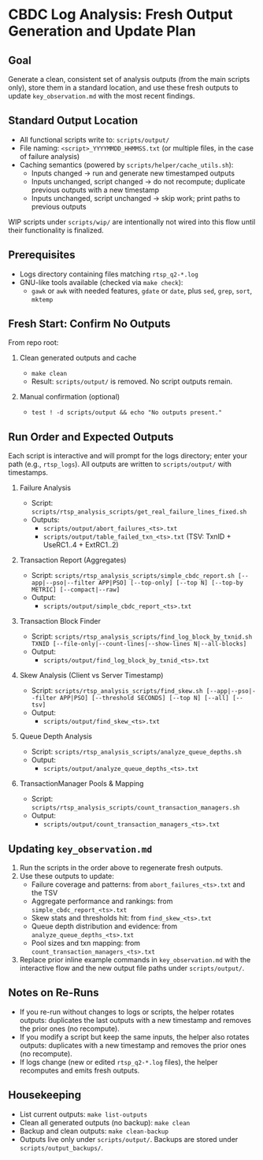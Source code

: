 # CBDC Log Analysis: Fresh Output Generation and Update Plan

## Goal

Generate a clean, consistent set of analysis outputs (from the main scripts only), store them in a standard location, and use these fresh outputs to update `key_observation.md` with the most recent findings.

## Standard Output Location

- All functional scripts write to: `scripts/output/`
- File naming: `<script>_YYYYMMDD_HHMMSS.txt` (or multiple files, in the case of failure analysis)
- Caching semantics (powered by `scripts/helper/cache_utils.sh`):
  - Inputs changed → run and generate new timestamped outputs
  - Inputs unchanged, script changed → do not recompute; duplicate previous outputs with a new timestamp
  - Inputs unchanged, script unchanged → skip work; print paths to previous outputs

WIP scripts under `scripts/wip/` are intentionally not wired into this flow until their functionality is finalized.

## Prerequisites

- Logs directory containing files matching `rtsp_q2-*.log`
- GNU-like tools available (checked via `make check`):
  - `gawk` or `awk` with needed features, `gdate` or `date`, plus `sed`, `grep`, `sort`, `mktemp`

## Fresh Start: Confirm No Outputs

From repo root:

1. Clean generated outputs and cache
   - `make clean`
   - Result: `scripts/output/` is removed. No script outputs remain.

2. Manual confirmation (optional)
   - `test ! -d scripts/output && echo "No outputs present."`

## Run Order and Expected Outputs

Each script is interactive and will prompt for the logs directory; enter your path (e.g., `rtsp_logs`). All outputs are written to `scripts/output/` with timestamps.

1) Failure Analysis
   - Script: `scripts/rtsp_analysis_scripts/get_real_failure_lines_fixed.sh`
   - Outputs:
     - `scripts/output/abort_failures_<ts>.txt`
     - `scripts/output/table_failed_txn_<ts>.txt` (TSV: TxnID + UseRC1..4 + ExtRC1..2)

2) Transaction Report (Aggregates)
   - Script: `scripts/rtsp_analysis_scripts/simple_cbdc_report.sh [--app|--pso|--filter APP|PSO] [--top-only] [--top N] [--top-by METRIC] [--compact|--raw]`
   - Output:
     - `scripts/output/simple_cbdc_report_<ts>.txt`

3) Transaction Block Finder
   - Script: `scripts/rtsp_analysis_scripts/find_log_block_by_txnid.sh TXNID [--file-only|--count-lines|--show-lines N|--all-blocks]`
   - Output:
     - `scripts/output/find_log_block_by_txnid_<ts>.txt`

4) Skew Analysis (Client vs Server Timestamp)
   - Script: `scripts/rtsp_analysis_scripts/find_skew.sh [--app|--pso|--filter APP|PSO] [--threshold SECONDS] [--top N] [--all] [--tsv]`
   - Output:
     - `scripts/output/find_skew_<ts>.txt`

5) Queue Depth Analysis
   - Script: `scripts/rtsp_analysis_scripts/analyze_queue_depths.sh`
   - Output:
     - `scripts/output/analyze_queue_depths_<ts>.txt`

6) TransactionManager Pools & Mapping
   - Script: `scripts/rtsp_analysis_scripts/count_transaction_managers.sh`
   - Output:
     - `scripts/output/count_transaction_managers_<ts>.txt`

## Updating `key_observation.md`

1. Run the scripts in the order above to regenerate fresh outputs.
2. Use these outputs to update:
   - Failure coverage and patterns: from `abort_failures_<ts>.txt` and the TSV
   - Aggregate performance and rankings: from `simple_cbdc_report_<ts>.txt`
   - Skew stats and thresholds hit: from `find_skew_<ts>.txt`
   - Queue depth distribution and evidence: from `analyze_queue_depths_<ts>.txt`
   - Pool sizes and txn mapping: from `count_transaction_managers_<ts>.txt`
3. Replace prior inline example commands in `key_observation.md` with the interactive flow and the new output file paths under `scripts/output/`.

## Notes on Re-Runs

- If you re-run without changes to logs or scripts, the helper rotates outputs: duplicates the last outputs with a new timestamp and removes the prior ones (no recompute).
- If you modify a script but keep the same inputs, the helper also rotates outputs: duplicates with a new timestamp and removes the prior ones (no recompute).
- If logs change (new or edited `rtsp_q2-*.log` files), the helper recomputes and emits fresh outputs.

## Housekeeping

- List current outputs: `make list-outputs`
- Clean all generated outputs (no backup): `make clean`
- Backup and clean outputs: `make clean-backup`
- Outputs live only under `scripts/output/`. Backups are stored under `scripts/output_backups/`.
